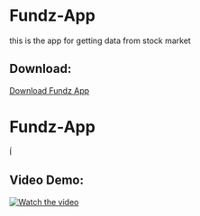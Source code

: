 # Fundz-App
this is the app for getting data from stock market


## Download:
[Download Fundz App](https://drive.google.com/file/d/1l9KiNfocYAVt8CPuzKl009Yv-ylHR2X5/view?usp=drive_link "download")

# Fundz-App
Í
## Video Demo:
[![Watch the video](https://via.placeholder.com/250x500.png?text=Click+to+watch+demo)](https://drive.google.com/file/d/1MVQha1aIzmXvm4ucrS4ew83TflNG5RAh/view?usp=drive_link)


